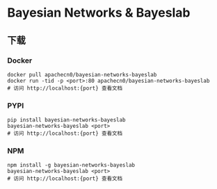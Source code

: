 # Bayesian Networks & Bayeslab

## 下载

### Docker

```
docker pull apachecn0/bayesian-networks-bayeslab
docker run -tid -p <port>:80 apachecn0/bayesian-networks-bayeslab
# 访问 http://localhost:{port} 查看文档
```

### PYPI

```
pip install bayesian-networks-bayeslab
bayesian-networks-bayeslab <port>
# 访问 http://localhost:{port} 查看文档
```

### NPM

```
npm install -g bayesian-networks-bayeslab
bayesian-networks-bayeslab <port>
# 访问 http://localhost:{port} 查看文档
```